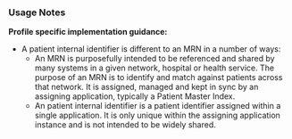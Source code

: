 ### Usage Notes

**Profile specific implementation guidance:**

- A patient internal identifier is different to an MRN in a number of ways:
  - An MRN is purposefully intended to be referenced and shared by many systems in a given network, hospital or health service. The purpose of an MRN is to identify and match against patients across that network. It is assigned, managed and kept in sync by an assigning application, typically a Patient Master Index. 
  - An patient internal identifier is a patient identifier assigned within a single application. It is only unique within the assigning application instance and is not intended to be widely shared.
 